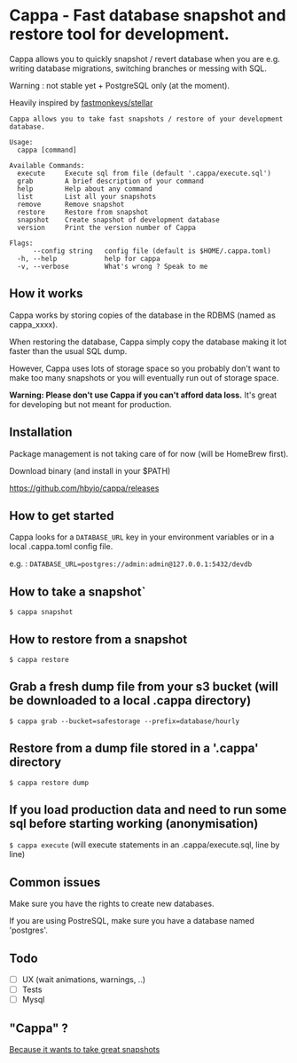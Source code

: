 Cappa - Fast database snapshot and restore tool for development.
=======

Cappa allows you to quickly snapshot / revert database when you are e.g. writing database migrations, switching branches or messing with SQL. 

Warning : not stable yet + PostgreSQL only (at the moment).

Heavily inspired by [fastmonkeys/stellar](https://github.com/fastmonkeys/stellar)

```
Cappa allows you to take fast snapshots / restore of your development database.

Usage:
  cappa [command]

Available Commands:
  execute     Execute sql from file (default '.cappa/execute.sql')
  grab        A brief description of your command
  help        Help about any command
  list        List all your snapshots
  remove      Remove snapshot
  restore     Restore from snapshot
  snapshot    Create snapshot of development database
  version     Print the version number of Cappa

Flags:
      --config string   config file (default is $HOME/.cappa.toml)
  -h, --help            help for cappa
  -v, --verbose         What's wrong ? Speak to me

```

How it works
-------

Cappa works by storing copies of the database in the RDBMS (named as cappa_xxxx). 

When restoring the database, Cappa simply copy the database making it lot faster than the usual SQL dump. 

However, Cappa uses lots of storage space so you probably don't want to make too many snapshots or you will eventually run out of storage space.

**Warning: Please don't use Cappa if you can't afford data loss.** It's great for developing but not meant for production.

Installation
-------
Package management is not taking care of for now (will be HomeBrew first).

Download binary (and install in your $PATH)

https://github.com/hbyio/cappa/releases



How to get started
-------

Cappa looks for a `DATABASE_URL` key in your environment variables or in a local .cappa.toml config file.

e.g. : `DATABASE_URL=postgres://admin:admin@127.0.0.1:5432/devdb`

How to take a snapshot`
-------

```$ cappa snapshot```

How to restore from a snapshot
-------

```$ cappa restore```

Grab a fresh dump file from your s3 bucket (will be downloaded to a local .cappa directory)
-------

```$ cappa grab --bucket=safestorage --prefix=database/hourly```

Restore from a dump file stored in a '.cappa' directory
-------

```$ cappa restore dump```

If you load production data and need to run some sql before starting working (anonymisation)
-------

```$ cappa execute``` (will execute statements in an .cappa/execute.sql, line by line)

Common issues
-------

Make sure you have the rights to create new databases. 

If you are using PostreSQL, make sure you have a database named 'postgres'. 

Todo
-------

- [ ] UX (wait animations, warnings, ..)
- [ ] Tests
- [ ] Mysql

"Cappa" ?
-------
[Because it wants to take great snapshots](https://fr.wikipedia.org/wiki/Robert_Capa)
